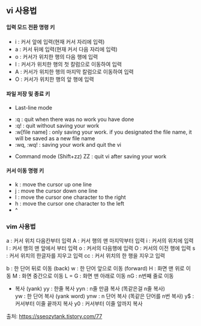 ## vi 사용법

#### 입력 모드 전환 명령 키

- i : 커서 앞에 입력(현재 커서 자리에 입력)
- a : 커서 뒤에 입력(현재 커서 다음 자리에 입력)
- o : 커서가 위치한 행의 다음 행에 입력
- I : 커서가 위치한 행의 첫 칼럼으로 이동하여 입력
- A : 커서가 위치한 행의 마지막 칼럼으로 이동하여 입력
- O : 커서가 위치한 행의 앞 행에 입력

#### 파일 저장 및 종료 키

* Last-line mode
- :q : quit when there was no work you have done
- :q! : quit without saving your work
- :w[file name] : only saving your work. if you designated the file name, it will be saved as a new file name
- :wq, :wq! : saving your work and quit the vi

* Command mode
(Shift+zz) ZZ : quit vi after saving your work

#### 커서 이동 명령 키

- k : move the cursor up one line
- j : move the cursor down one line
- l : move the cursor one character to the right
- h : move the cursor one character to the left
- ^

### vim 사용법

a : 커서 위치 다음칸부터 입력
A : 커서 행의 맨 마지막부터 입력
i : 커서의 위치에 입력
I : 커서 행의 맨 앞에서 부터 입력
o : 커서의 다음행에 입력
O : 커서의 이전 행에 입력
s : 커서 위치의 한글자를 지우고 입력
cc : 커서 위치의 한 행을 지우고 입력

b : 한 단어 뒤로 이동 (back) 
w : 한 단어 앞으로 이동 (forward) 
H : 화면 맨 위로 이동 
M : 화면 중간으로 이동 
L = G : 화면 맨 아래로 이동 
nG : n번째 줄로 이동 

* 복사 (yank) 
yy  : 한줄 복사
yyn : n줄 만큼 복사 (똑같은걸 n줄 복사)  
yw  : 한 단어 복사 (yank word) 
ynw : n 단어 복사 (똑같은 단어를 n번 복사) 
y$  : 커서부터 이줄 끝까지 복사 
y0  : 커서부터 이줄 앞까지 복사

출처: https://sseozytank.tistory.com/77